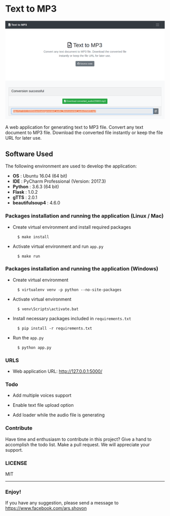 Text to MP3
===========

![text-to-mp3 demo](screenshot/text-to-mp3.png)

A web application for generating text to MP3 file. Convert any text document to MP3 file. Download the converted file instantly or keep the file URL for later use.

## Software Used

The following environment are used to develop the application:

- **OS** : Ubuntu 16.04 (64 bit)
- **IDE** : PyCharm Professional (Version: 2017.3)
- **Python** : 3.6.3 (64 bit)
- **Flask** : 1.0.2
- **gTTS** : 2.0.1
- **beautifulsoup4** : 4.6.0


### Packages installation and running the application (Linux / Mac)

- Create virtual environment and install required packages

		$ make install

- Activate virtual environment and run `app.py`

		$ make run

### Packages installation and running the application (Windows)

- Create virtual environment

		$ virtualenv venv -p python --no-site-packages

- Activate virtual environment

		$ venv\Scripts\activate.bat

- Install necessary packages included in `requirements.txt`

		$ pip install -r requirements.txt		

- Run the `app.py`

		$ python app.py

### URLS

- Web application URL: http://127.0.0.1:5000/

### Todo

- Add multiple voices support

- Enable text file upload option

- Add loader while the audio file is generating

### Contribute

Have time and enthusiasm to contribute in this project? Give a hand to accomplish the todo list. Make a pull request. We will appreciate your support. 

### LICENSE

MIT

<hr>

<h3>Enjoy!</h3>
<p>If you have any suggestion, please send a message to <a href="https://www.facebook.com/ars.shovon">https://www.facebook.com/ars.shovon</a></p>
